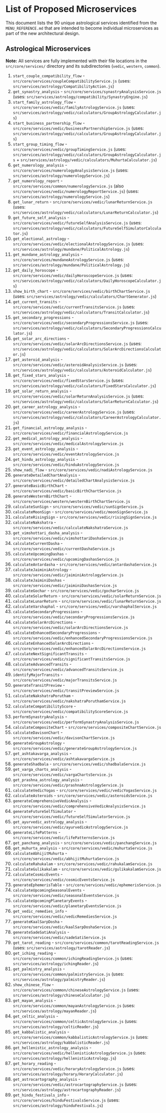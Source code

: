 # List of Proposed Microservices

This document lists the 90 unique astrological services identified from the `MENU_REFERENCE.md` that are intended to become individual microservices as part of the new architectural design.

## Astrological Microservices
**Note:** All services are fully implemented with their file locations in the `src/core/services/` directory and its subdirectories (`vedic`, `western`, `common`).

1.  `start_couple_compatibility_flow` - `src/core/services/coupleCompatibilityService.js` (uses: `src/services/astrology/CompatibilityAction.js`)
2.  `get_synastry_analysis` - `src/core/services/synastryAnalysisService.js` (uses: `src/services/astrology/compatibility/SynastryEngine.js`)
3.  `start_family_astrology_flow` - `src/core/services/vedic/familyAstrologyService.js` (uses: `src/services/astrology/vedic/calculators/GroupAstrologyCalculator.js`)
4.  `start_business_partnership_flow` - `src/core/services/vedic/businessPartnershipService.js` (uses: `src/services/astrology/vedic/calculators/GroupAstrologyCalculator.js`)
5.  `start_group_timing_flow` - `src/core/services/vedic/groupTimingService.js` (uses: `src/services/astrology/vedic/calculators/GroupAstrologyCalculator.js` + `src/services/astrology/vedic/calculators/MuhurtaCalculator.js`)
6.  `get_numerology_analysis` - `src/core/services/numerologyAnalysisService.js` (uses: `src/services/astrology/numerologyService.js`)
7.  `get_numerology_report` - `src/core/services/common/numerologyService.js` (also `src/core/services/vedic/numerologyReportService.js`) (uses: `src/services/astrology/numerologyService.js`)
8.  `get_lunar_return` - `src/core/services/vedic/lunarReturnService.js` (uses: `src/services/astrology/vedic/calculators/LunarReturnCalculator.js`)
9.  `get_future_self_analysis` - `src/core/services/vedic/futureSelfAnalysisService.js` (uses: `src/services/astrology/vedic/calculators/FutureSelfSimulatorCalculator.js`)
10. `get_electional_astrology` - `src/core/services/vedic/electionalAstrologyService.js` (uses: `src/services/astrology/mundane/PoliticalAstrology.js`)
11. `get_mundane_astrology_analysis` - `src/core/services/mundaneAstrologyService.js` (uses: `src/services/astrology/mundane/PoliticalAstrology.js`)
12. `get_daily_horoscope` - `src/core/services/vedic/dailyHoroscopeService.js` (uses: `src/services/astrology/vedic/calculators/DailyHoroscopeCalculator.js`)
13. `show_birth_chart` - `src/core/services/vedic/birthChartService.js` (uses: `src/services/astrology/vedic/calculators/ChartGenerator.js`)
14. `get_current_transits` - `src/core/services/vedic/currentTransitsService.js` (uses: `src/services/astrology/vedic/calculators/TransitCalculator.js`)
15. `get_secondary_progressions` - `src/core/services/vedic/secondaryProgressionsService.js` (uses: `src/services/astrology/vedic/calculators/SecondaryProgressionsCalculator.js`)
16. `get_solar_arc_directions` - `src/core/services/vedic/solarArcDirectionsService.js` (uses: `src/services/astrology/vedic/calculators/SolarArcDirectionsCalculator.js`)
17. `get_asteroid_analysis` - `src/core/services/vedic/asteroidAnalysisService.js` (uses: `src/services/astrology/vedic/calculators/AsteroidCalculator.js`)
18. `get_fixed_stars_analysis` - `src/core/services/vedic/fixedStarsService.js` (uses: `src/services/astrology/vedic/calculators/FixedStarsCalculator.js`)
19. `get_solar_return_analysis` - `src/core/services/vedic/solarReturnAnalysisService.js` (uses: `src/services/astrology/vedic/calculators/SolarReturnCalculator.js`)
20. `get_career_astrology_analysis` - `src/core/services/vedic/careerAstrologyService.js` (uses: `src/services/astrology/vedic/calculators/CareerAstrologyCalculator.js`)
21. `get_financial_astrology_analysis` - `src/core/services/vedic/financialAstrologyService.js`
22. `get_medical_astrology_analysis` - `src/core/services/vedic/medicalAstrologyService.js`
23. `get_event_astrology_analysis` - `src/core/services/vedic/eventAstrologyService.js`
24. `get_hindu_astrology_analysis` - `src/core/services/vedic/hinduAstrologyService.js`
25. `show_nadi_flow` - `src/core/services/vedic/nadiAstrologyService.js`
26. `generateDetailedChartAnalysis` - `src/core/services/vedic/detailedChartAnalysisService.js`
27. `generateBasicBirthChart` - `src/core/services/vedic/basicBirthChartService.js`
28. `generateWesternBirthChart` - `src/core/services/western/westernBirthChartService.js`
29. `calculateSunSign` - `src/core/services/vedic/sunSignService.js`
30. `calculateMoonSign` - `src/core/services/vedic/moonSignService.js`
31. `calculateRisingSign` - `src/core/services/vedic/risingSignService.js`
32. `calculateNakshatra` - `src/core/services/vedic/calculateNakshatraService.js`
33. `get_vimshottari_dasha_analysis` - `src/core/services/vedic/vimshottariDashaService.js`
34. `calculateCurrentDasha` - `src/core/services/vedic/currentDashaService.js`
35. `calculateUpcomingDashas` - `src/core/services/vedic/upcomingDashasService.js`
36. `calculateAntardasha` - `src/core/services/vedic/antardashaService.js`
37. `calculateJaiminiAstrology` - `src/core/services/vedic/jaiminiAstrologyService.js`
38. `calculateJaiminiDashas` - `src/core/services/vedic/jaiminiDashasService.js`
39. `calculateGochar` - `src/core/services/vedic/gocharService.js`
40. `calculateSolarReturn` - `src/core/services/vedic/solarReturnService.js`
41. `calculateLunarReturn` - `src/core/services/vedic/lunarReturnService.js`
42. `calculateVarshaphal` - `src/core/services/vedic/varshaphalService.js`
43. `calculateSecondaryProgressions` - `src/core/services/vedic/secondaryProgressionsService.js`
44. `calculateSolarArcDirections` - `src/core/services/vedic/solarArcDirectionsService.js`
45. `calculateEnhancedSecondaryProgressions` - `src/core/services/vedic/enhancedSecondaryProgressionsService.js`
46. `calculateEnhancedSolarArcDirections` - `src/core/services/vedic/enhancedSolarArcDirectionsService.js`
47. `calculateNextSignificantTransits` - `src/core/services/vedic/significantTransitsService.js`
48. `calculateAdvancedTransits` - `src/core/services/vedic/advancedTransitsService.js`
49. `identifyMajorTransits` - `src/core/services/vedic/majorTransitsService.js`
50. `generateTransitPreview` - `src/core/services/vedic/transitPreviewService.js`
51. `calculateNakshatraPorutham` - `src/core/services/vedic/nakshatraPoruthamService.js`
52. `calculateCompatibilityScore` - `src/core/services/vedic/compatibilityScoreService.js`
53. `performSynastryAnalysis` - `src/core/services/vedic/performSynastryAnalysisService.js`
54. `calculateCompositeChart` - `src/core/services/compositeChartService.js`
55. `calculateDavisonChart` - `src/core/services/vedic/davisonChartService.js`
56. `generateGroupAstrology` - `src/core/services/vedic/generateGroupAstrologyService.js`
57. `get_ashtakavarga_analysis` - `src/core/services/vedic/ashtakavargaService.js`
58. `generateShadbala` - `src/core/services/vedic/shadbalaService.js`
59. `get_varga_charts_analysis` - `src/core/services/vedic/vargaChartsService.js`
60. `get_prashna_astrology_analysis` - `src/core/services/vedic/prashnaAstrologyService.js`
61. `calculateVedicYogas` - `src/core/services/vedic/vedicYogasService.js`
62. `calculateAsteroids` - `src/core/services/vedic/asteroidsService.js`
63. `generateComprehensiveVedicAnalysis` - `src/core/services/vedic/comprehensiveVedicAnalysisService.js`
64. `generateFutureSelfSimulator` - `src/core/services/vedic/futureSelfSimulatorService.js`
65. `get_ayurvedic_astrology_analysis` - `src/core/services/vedic/ayurvedicAstrologyService.js`
66. `generateLifePatterns` - `src/core/services/vedic/lifePatternsService.js`
67. `get_panchang_analysis` - `src/core/services/vedic/panchangService.js`
68. `get_muhurta_analysis` - `src/core/services/vedic/muhurtaService.js`
69. `calculateAbhijitMuhurta` - `src/core/services/vedic/abhijitMuhurtaService.js`
70. `calculateRahukalam` - `src/core/services/vedic/rahukalamService.js`
71. `calculateGulikakalam` - `src/core/services/vedic/gulikakalamService.js`
72. `calculateCosmicEvents` - `src/core/services/vedic/cosmicEventsService.js`
73. `generateEphemerisTable` - `src/core/services/vedic/ephemerisService.js`
74. `calculateUpcomingSeasonalEvents` - `src/core/services/vedic/seasonalEventsService.js`
75. `calculateUpcomingPlanetaryEvents` - `src/core/services/vedic/planetaryEventsService.js`
76. `get_vedic_remedies_info` - `src/core/services/vedic/vedicRemediesService.js`
77. `generateKaalSarpDosha` - `src/core/services/vedic/kaalSarpDoshaService.js`
78. `generateSadeSatiAnalysis` - `src/core/services/vedic/sadeSatiService.js`
79. `get_tarot_reading` - `src/core/services/common/tarotReadingService.js` (uses: `src/services/astrology/tarotReader.js`)
80. `get_iching_reading` - `src/core/services/common/ichingReadingService.js` (uses: `src/services/astrology/ichingReader.js`)
81. `get_palmistry_analysis` - `src/core/services/common/palmistryService.js` (uses: `src/services/astrology/palmistryReader.js`)
82. `show_chinese_flow` - `src/core/services/common/chineseAstrologyService.js` (uses: `src/services/astrology/chineseCalculator.js`)
83. `get_mayan_analysis` - `src/core/services/common/mayanAstrologyService.js` (uses: `src/services/astrology/mayanReader.js`)
84. `get_celtic_analysis` - `src/core/services/common/celticAstrologyService.js` (uses: `src/services/astrology/celticReader.js`)
85. `get_kabbalistic_analysis` - `src/core/services/common/kabbalisticAstrologyService.js` (uses: `src/services/astrology/kabbalisticReader.js`)
86. `get_hellenistic_astrology_analysis` - `src/core/services/vedic/hellenisticAstrologyService.js` (uses: `src/services/astrology/hellenisticAstrology.js`)
87. `get_horary_reading` - `src/core/services/vedic/horaryAstrologyService.js` (uses: `src/services/astrology/horary/HoraryCalculator.js`)
88. `get_astrocartography_analysis` - `src/core/services/vedic/astrocartographyService.js` (uses: `src/services/astrology/astrocartographyReader.js`)
89. `get_hindu_festivals_info` - `src/core/services/hinduFestivalsService.js` (uses: `src/services/astrology/hinduFestivals.js`)

